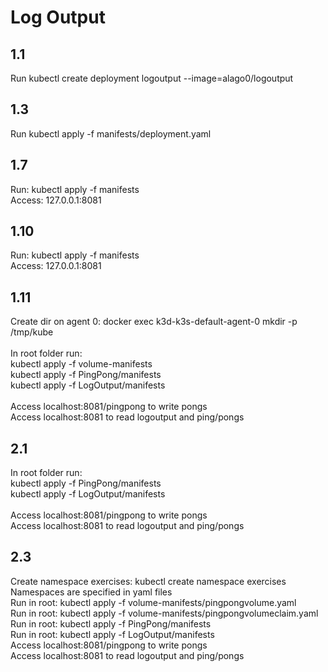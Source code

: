# Log Output

## 1.1
Run kubectl create deployment logoutput --image=alago0/logoutput 

## 1.3
Run kubectl apply -f manifests/deployment.yaml

## 1.7
Run: kubectl apply -f manifests </br>
Access: 127.0.0.1:8081

## 1.10
Run: kubectl apply -f manifests </br>
Access: 127.0.0.1:8081

## 1.11
Create dir on agent 0: docker exec k3d-k3s-default-agent-0 mkdir -p /tmp/kube </br>
</br>
In root folder run: </br>
kubectl apply -f volume-manifests </br>
kubectl apply -f PingPong/manifests </br>
kubectl apply -f LogOutput/manifests</br>
</br>
Access localhost:8081/pingpong to write pongs</br>
Access localhost:8081 to read logoutput and ping/pongs

## 2.1
In root folder run: </br>
kubectl apply -f PingPong/manifests </br>
kubectl apply -f LogOutput/manifests </br>
</br>
Access localhost:8081/pingpong to write pongs</br>
Access localhost:8081 to read logoutput and ping/pongs

## 2.3
Create namespace exercises: kubectl create namespace exercises </br>
Namespaces are specified in yaml files </br>
Run in root: kubectl apply -f volume-manifests/pingpongvolume.yaml </br>
Run in root: kubectl apply -f volume-manifests/pingpongvolumeclaim.yaml </br>
Run in root: kubectl apply -f PingPong/manifests </br>
Run in root: kubectl apply -f LogOutput/manifests</br>
Access localhost:8081/pingpong to write pongs</br>
Access localhost:8081 to read logoutput and ping/pongs
